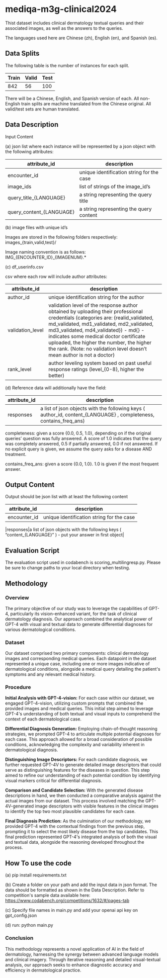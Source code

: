 # mediqa-m3g-clinical2024

Thist dataset includes clinical dermatology textual queries and their associated images, as well as the answers to the queries.

The languages used here are Chinese (zh), English (en), and Spanish (es).


## Data Splits
The following table is the number of instances for each split.

|Train|Valid|Test|
| -------- | ------- |------- |
| 842|56|100|

There will be a Chinese, English, and Spanish version of each. All non-English train splits are machine translated from the Chinese original. All valid/test sets are human translated.

## Data Description

Input Content

(a) json list where each instance will be represented by a json object with the following attributes:

| attribute_id | description |
| -------- | ------- |
|encounter_id|unique identification string for the case|
|image_ids|list of strings of the image_id’s|
|query_title_{LANGUAGE}|a string representing the query title|
|query_content_{LANGUAGE}|a string representing the query content|

(b) image files with unique id’s

Images are stored in the following folders respectively:
images_{train,valid,test}/

Image naming convention is as follows: IMG_{ENCOUNTER_ID}_{IMAGENUM}.*

(c) df_userinfo.csv

csv where each row will include author attributes:

|attribute_id|description|
| -------- | ------- |
|author_id|unique identification string for the author|
|validation_level|validation level of the response author obtained by uploading their professional credentials (categories are: {realid_validated, md_validated, md1_validated, md2_validated, md3_validated, md4_validated}) - md{} - indicates some medical doctor certificate uploaded, the higher the number, the higher the rank. (Note: no validation level doesn’t mean author is not a doctor)|
|rank_level|author leveling system based on past useful response ratings (level_{0-8}, higher the better)|

(d) Reference data will additionally have the field:

|attribute_id|description|
| -------- | ------- |
|responses|a list of json objects with the following keys ( author_id, content_{LANGUAGE} , completeness, contains_freq_ans)|

completeness: given a score {0.0, 0.5, 1.0}, depending on if the original queries’ question was fully answered. A score of 1.0 indicates that the query was completely answered, 0.5 if partially answered, 0.0 if not answered. If no explicit query is given, we assume the query asks for a disease AND treatment.

contains_freq_ans: given a score {0.0, 1.0}. 1.0 is given if the most frequent answer.


## Output Content

Output should be json list with at least the following content

|attribute_id|description|
| -------- | ------- |
|encounter_id|unique identification string for the case|

|responses|a list of json objects with the following keys ( “content_{LANGUAGE}” ) - put your answer in first object|

## Evaluation Script

The evaluation script used in codabench is scoring_multilingresp.py.
Please be sure to change paths to your local directory when testing.


## Methodology
### Overview
The primary objective of our study was to leverage the capabilities of GPT-4, particularly its vision-enhanced variant, for the task of clinical dermatology diagnosis. Our approach combined the analytical power of GPT-4 with visual and textual data to generate differential diagnoses for various dermatological conditions.

### Dataset
Our dataset comprised two primary components: clinical dermatology images and corresponding medical queries. Each datapoint in the dataset represented a unique case, including one or more images indicative of dermatological conditions, alongside a medical query detailing the patient's symptoms and any relevant medical history.

### Procedure
**Initial Analysis with GPT-4-vision:**
For each case within our dataset, we engaged GPT-4-vision, utilizing custom prompts that combined the provided images and medical queries. This initial step aimed to leverage GPT-4's understanding of both textual and visual inputs to comprehend the context of each dermatological case.

**Differential Diagnosis Generation:**
Employing chain-of-thought reasoning strategies, we prompted GPT-4 to articulate multiple potential diagnoses for each case. This approach allowed for a broad consideration of possible conditions, acknowledging the complexity and variability inherent in dermatological diagnosis.

**Distinguishing Image Descriptors:**
For each candidate diagnosis, we further requested GPT-4V to generate detailed image descriptors that could serve as distinguishing features for the diseases in question. This step aimed to refine our understanding of each potential condition by identifying visual markers critical for differential diagnosis.

**Comparison and Candidate Selection:**
With the generated disease descriptions in hand, we then conducted a comparative analysis against the actual images from our dataset. This process involved matching the GPT-4V-generated image descriptors with visible features in the clinical images to identify the top two most plausible candidates for each case.

**Final Diagnosis Prediction:**
As the culmination of our methodology, we provided GPT-4 with the contextual findings from the previous step, prompting it to select the most likely disease from the top candidates. This final prediction represented GPT-4's integrated analysis of both the visual and textual data, alongside the reasoning developed throughout the process.


## How To use the code
(a) pip install requirements.txt

(b) Create a folder on your path and add the input data in json format. The data should be formatted as shown in the Data Description. 
Refer to competition's sample data available here: https://www.codabench.org/competitions/1632/#/pages-tab

(c) Specify file names in main.py and add your openai api key on gpt_config.json

(d) run: python main.py


### Conclusion
This methodology represents a novel application of AI in the field of dermatology, harnessing the synergy between advanced language models and clinical imagery. Through iterative reasoning and detailed visual-textual analysis, our approach seeks to enhance diagnostic accuracy and efficiency in dermatological practice.
